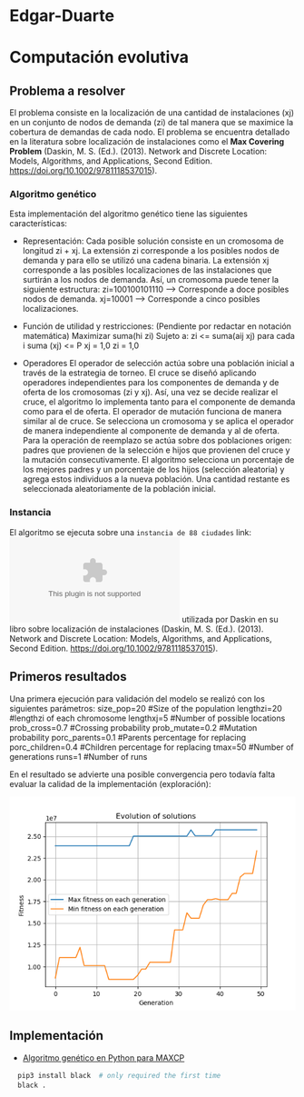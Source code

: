# Edgar-Duarte
# Computación evolutiva

## Problema a resolver

El problema consiste en la localización de una cantidad de instalaciones (xj) en un conjunto de nodos de demanda (zi) de tal manera que se maximice la cobertura de demandas de cada nodo. El problema se encuentra detallado en la literatura sobre localización de instalaciones como el **Max Covering Problem** (Daskin, M. S. (Ed.). (2013). Network and Discrete Location: Models, Algorithms, and Applications, Second Edition. https://doi.org/10.1002/9781118537015).

### Algoritmo genético

Esta implementación del algoritmo genético tiene las siguientes características:
- Representación:
Cada posible solución consiste en un cromosoma de longitud zi + xj. La extensión zi corresponde a los posibles nodos de demanda y para ello se utilizó una cadena binaria. La extensión xj corresponde a las posibles localizaciones de las instalaciones que surtirán a los nodos de demanda. 
Así, un cromosoma puede tener la siguiente estructura:
zi=100100101110 --> Corresponde a doce posibles nodos de demanda.
xj=10001 --> Corresponde a cinco posibles localizaciones.

- Función de utilidad y restricciones:
(Pendiente por redactar en notación matemática)
Maximizar suma(hi zi)
Sujeto a:
zi <= suma(aij xj) para cada i
suma (xj) <= P
xj = 1,0
zi = 1,0
- Operadores
El operador de selección actúa sobre una población inicial a través de la estrategia de torneo.
El cruce se diseñó aplicando operadores independientes para los componentes de demanda y de oferta de los cromosomas (zi y xj). Así, una vez se decide realizar el cruce, el algoritmo lo implementa tanto para el componente de demanda como para el de oferta. 
El operador de mutación funciona de manera similar al de cruce. Se selecciona un cromosoma y se aplica el operador de manera independiente al componente de demanda y al de oferta. 
Para la operación de reemplazo se actúa sobre dos poblaciones origen: padres que provienen de la selección e hijos que provienen del cruce y la mutación consecutivamente. El algoritmo selecciona un porcentaje de los mejores padres y un porcentaje de los hijos (selección aleatoria) y agrega estos individuos a la nueva población. Una cantidad restante es seleccionada aleatoriamente de la población inicial. 

### Instancia
El algoritmo se ejecuta sobre una `instancia de 88 ciudades` link: ![DataCities.xlsx](DataCities.xlsx) utilizada por Daskin en su libro sobre localización de instalaciones (Daskin, M. S. (Ed.). (2013). Network and Discrete Location: Models, Algorithms, and Applications, Second Edition. https://doi.org/10.1002/9781118537015). 

## Primeros resultados
Una primera ejecución para validación del modelo se realizó con los siguientes parámetros:
size_pop=20 #Size of the population
lengthzi=20 #lengthzi of each chromosome
lengthxj=5 #Number of possible locations
prob_cross=0.7 #Crossing probability
prob_mutate=0.2 #Mutation probability
porc_parents=0.1 #Parents percentage for replacing
porc_children=0.4 #Children percentage for replacing
tmax=50 #Number of generations
runs=1 #Number of runs

En el resultado se advierte una posible convergencia pero todavía falta evaluar la calidad de la implementación (exploración):

![Figura1](images/Figure_1.png)

## Implementación
  * [Algoritmo genético en Python para MAXCP](https://github.com/Evolutionary-Computing-2019/Edgar-Duarte/blob/master/AG%20Objetos%20MAXCP.py)


```bash
  pip3 install black  # only required the first time
  black .
  ```
